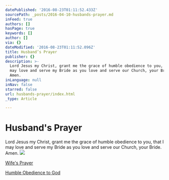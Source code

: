 ```yaml
---
datePublished: '2016-08-23T01:11:52.433Z'
sourcePath: _posts/2016-04-10-husbands-prayer.md
inFeed: true
authors: []
hasPage: true
keywords: []
author: []
via: {}
dateModified: '2016-08-23T01:11:52.096Z'
title: Husband’s Prayer
publisher: {}
description: >-
  Lord Jesus my Christ, grant me the grace of humble obedience to you, that I
  may love and serve my Bride as you love and serve our Church, your Bride.
  Amen.
inLanguage: null
inNav: false
starred: false
url: husbands-prayer/index.html
_type: Article

---
```

# Husband's Prayer

Lord Jesus my Christ, grant me the grace of humble obedience to you, that I may love and serve my Bride as you love and serve our Church, your Bride. Amen.
![](https://the-grid-user-content.s3-us-west-2.amazonaws.com/766661c0-3ff6-4fcc-a3de-0c38ab1c2000.jpg)

[Wife's Prayer][0]

[Humble Obedience to God][1]

[0]: http://ourholyconception.org/wifes-prayer/
[1]: http://ourholyconception.org/fight-burden-with-humble-obedience/